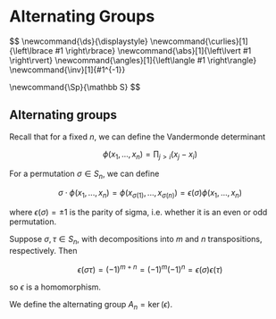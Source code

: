 # Alternating Groups

$$
\newcommand{\ds}{\displaystyle}
\newcommand{\curlies}[1]{\left\lbrace #1 \right\rbrace}
\newcommand{\abs}[1]{\left\lvert #1 \right\rvert}
\newcommand{\angles}[1]{\left\langle #1 \right\rangle}
\newcommand{\inv}[1]{#1^{-1}}

\newcommand{\Sp}{\mathbb S}
$$

## Alternating groups

Recall that for a fixed $n$, we can define the Vandermonde determinant

$$
\phi(x_1, ..., x_n) = \prod_{j > i} (x_j - x_i)
$$

For a permutation $\sigma \in S_n$, we can define

$$
\sigma \cdot \phi(x_1, ..., x_n) = \phi(x_{\sigma(1)}, ..., x_{\sigma(n)}) = \epsilon(\sigma) \phi(x_1, ..., x_n)
$$

where $\epsilon(\sigma) = \pm 1$ is the parity of sigma, i.e. whether it is an even or odd permutation.

Suppose $\sigma, \tau \in S_n$, with decompositions into $m$ and $n$ transpositions, respectively. Then

$$
\epsilon(\sigma \tau) = (-1)^{m + n} = (-1)^m (-1)^n = \epsilon(\sigma) \epsilon(\tau)
$$

so $\epsilon$ is a homomorphism.

We define the alternating group $A_n = \ker(\epsilon)$.

